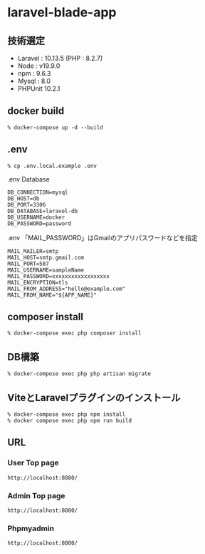 # laravel-blade-app

## 技術選定
- Laravel : 10.13.5 (PHP : 8.2.7)  
- Node : v19.9.0  
- npm : 9.6.3  
- Mysql : 8.0  
- PHPUnit 10.2.1  


## docker build
```
% docker-compose up -d --build
```

## .env
```
% cp .env.local.example .env
```
.env Database
```
DB_CONNECTION=mysql
DB_HOST=db
DB_PORT=3306
DB_DATABASE=laravel-db
DB_USERNAME=docker
DB_PASSWORD=password
```
.env 「MAIL_PASSWORD」はGmailのアプリパスワードなどを指定
```
MAIL_MAILER=smtp
MAIL_HOST=smtp.gmail.com
MAIL_PORT=587
MAIL_USERNAME=sampleName
MAIL_PASSWORD=xxxxxxxxxxxxxxxxxx
MAIL_ENCRYPTION=tls
MAIL_FROM_ADDRESS="hello@example.com"
MAIL_FROM_NAME="${APP_NAME}"
```

## composer install
```
% docker-compose exec php composer install
```

## DB構築
```
% docker-compose exec php php artisan migrate
```

## ViteとLaravelプラグインのインストール
```
% docker-compose exec php npm install
% docker compose exec php npm run build
```

## URL
### User Top page
```
http://localhost:8080/
```

### Admin Top page
```
http://localhost:8080/
```

### Phpmyadmin
```
http://localhost:8000/
```

